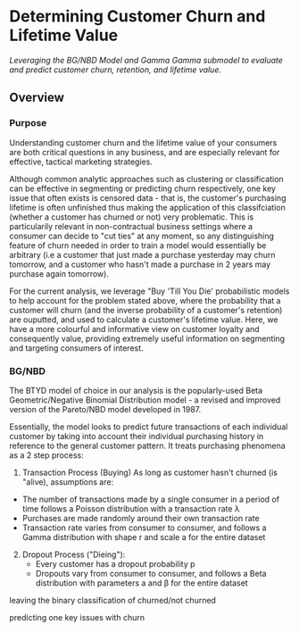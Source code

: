 # Determining Customer Churn and Lifetime Value
*Leveraging the BG/NBD Model and Gamma Gamma submodel to evaluate and predict customer churn, retention, and lifetime value.*

## Overview
### Purpose
Understanding customer churn and the lifetime value of your consumers are both critical questions in any business, and are especially relevant for effective, tactical marketing strategies. 

Although common analytic approaches such as clustering or classification can be effective in segmenting or predicting churn respectively, one key issue that often exists is censored data - that is, the customer's purchasing lifetime is often unfinished thus making the application of this classifciation (whether a customer has churned or not) very problematic. This is particularily relevant in non-contractual business settings where a consumer can decide to "cut ties" at any moment, so any distinguishing feature of churn needed in order to train a model would essentially be arbitrary (i.e a customer that just made a purchase yesterday may churn tomorrow, and a customer who hasn't made a purchase in 2 years may purchase again tomorrow). 

For the current analysis, we leverage "Buy 'Till You Die' probabilistic models to help account for the problem stated above, where the probability that a customer will churn (and the inverse probability of a customer's retention) are ouputted, and used to calculate a customer's lifetime value. Here, we have a more colourful and informative view on customer loyalty and consequently value, providing extremely useful information on segmenting and targeting consumers of interest.

### BG/NBD
The BTYD model of choice in our analysis is the popularly-used Beta Geometric/Negative Binomial Distribution model - a revised and improved version of the Pareto/NBD model developed in 1987.

Essentially, the model looks to predict future transactions of each individual customer by taking into account their individual purchasing history in reference to the general customer pattern. It treats purchasing phenomena as a 2 step process: 
1. Transaction Process (Buying)
As long as customer hasn't churned (is "alive), assumptions are:
  - The number of transactions made by a single consumer in a period of time follows a Poisson distribution with a transaction rate λ
  - Purchases are made randomly around their own transaction rate
  - Transaction rate varies from consumer to consumer, and follows a Gamma distribution with shape r and scale a for the entire dataset

2. Dropout Process ("Dieing"):
   - Every customer has a dropout probability p
   - Dropouts vary from consumer to consumer, and follows a Beta distribution with parameters a and β for the entire dataset


leaving the binary classification of churned/not churned 



predicting one key issues with churn 
